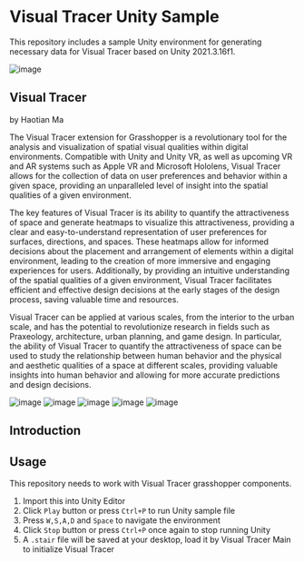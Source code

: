 # Visual Tracer Unity Sample
This repository includes a sample Unity environment for generating necessary data for Visual Tracer based on Unity 2021.3.16f1.


![image](https://user-images.githubusercontent.com/101270818/213839772-3a583d96-817e-409a-b35b-fbac4b0c784c.png)

## Visual Tracer
by Haotian Ma

The Visual Tracer extension for Grasshopper is a revolutionary tool for the analysis and visualization of spatial visual qualities within digital environments. Compatible with Unity and Unity VR, as well as upcoming VR and AR systems such as Apple VR and Microsoft Hololens, Visual Tracer allows for the collection of data on user preferences and behavior within a given space, providing an unparalleled level of insight into the spatial qualities of a given environment.

The key features of Visual Tracer is its ability to quantify the attractiveness of space and generate heatmaps to visualize this attractiveness, providing a clear and easy-to-understand representation of user preferences for surfaces, directions, and spaces. These heatmaps allow for informed decisions about the placement and arrangement of elements within a digital environment, leading to the creation of more immersive and engaging experiences for users. Additionally, by providing an intuitive understanding of the spatial qualities of a given environment, Visual Tracer facilitates efficient and effective design decisions at the early stages of the design process, saving valuable time and resources.

Visual Tracer can be applied at various scales, from the interior to the urban scale, and has the potential to revolutionize research in fields such as Praxeology, architecture, urban planning, and game design. In particular, the ability of Visual Tracer to quantify the attractiveness of space can be used to study the relationship between human behavior and the physical and aesthetic qualities of a space at different scales, providing valuable insights into human behavior and allowing for more accurate predictions and design decisions.

![image](https://user-images.githubusercontent.com/101270818/213843402-73781966-6ff6-4978-a9ef-c4ade6ca09a5.png)
![image](https://user-images.githubusercontent.com/101270818/213843438-fa84766c-9822-4082-8da0-e095693b2362.png)
![image](https://user-images.githubusercontent.com/101270818/213843466-85aeb6d6-d504-49b4-bdf1-9416a819eb90.png)
![image](https://user-images.githubusercontent.com/101270818/213843580-d4ba0713-3302-412a-aafc-9438ef0e76f1.png)
![image](https://user-images.githubusercontent.com/101270818/213843628-5d21db83-f6f6-49ed-9d7b-ede9c15d0818.png)



## Introduction 

## Usage
This repository needs to work with Visual Tracer grasshopper components.
1. Import this into Unity Editor
2. Click `Play` button or press `Ctrl+P` to run Unity sample file
3. Press `W,S,A,D` and `Space` to navigate the environment
4. Click `Stop` button or press `Ctrl+P` once again to stop running Unity
5. A `.stair` file will be saved at your desktop, load it by Visual Tracer Main to initialize Visual Tracer
